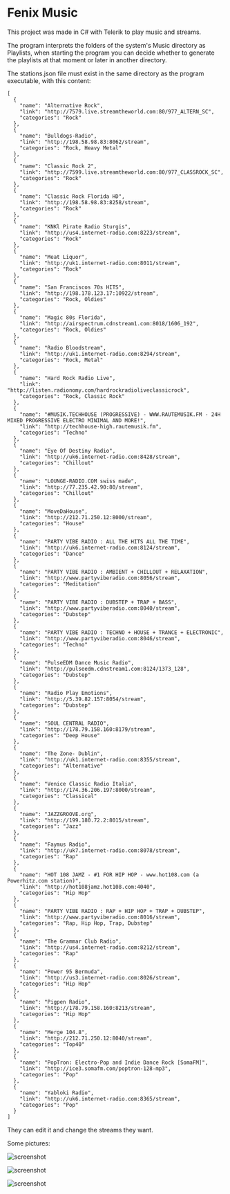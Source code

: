 # Fenix Music

This project was made in C# with Telerik to play music and streams.

The program interprets the folders of the system's Music directory as Playlists, when starting the program you can decide whether to generate the playlists at that moment or later in another directory.

The stations.json file must exist in the same directory as the program executable, with this content: 

```
[
  {
    "name": "Alternative Rock",
    "link": "http://7579.live.streamtheworld.com:80/977_ALTERN_SC",
    "categories": "Rock"
  },
  {
    "name": "Bulldogs-Radio",
    "link": "http://198.58.98.83:8062/stream",
    "categories": "Rock, Heavy Metal"
  },
  {
    "name": "Classic Rock 2",
    "link": "http://7599.live.streamtheworld.com:80/977_CLASSROCK_SC",
    "categories": "Rock"
  },
  {
    "name": "Classic Rock Florida HD",
    "link": "http://198.58.98.83:8258/stream",
    "categories": "Rock"
  },
  {
    "name": "KNKl Pirate Radio Sturgis",
    "link": "http://us4.internet-radio.com:8223/stream",
    "categories": "Rock"
  },
  {
    "name": "Meat Liquor",
    "link": "http://uk1.internet-radio.com:8011/stream",
    "categories": "Rock"
  },
  {
    "name": "San Franciscos 70s HITS",
    "link": "http://198.178.123.17:10922/stream",
    "categories": "Rock, Oldies"
  },
  {
    "name": "Magic 80s Florida",
    "link": "http://airspectrum.cdnstream1.com:8018/1606_192",
    "categories": "Rock, Oldies"
  },
  {
    "name": "Radio Bloodstream",
    "link": "http://uk1.internet-radio.com:8294/stream",
    "categories": "Rock, Metal"
  },
  {
    "name": "Hard Rock Radio Live",
    "link": "http://listen.radionomy.com/hardrockradioliveclassicrock",
    "categories": "Rock, Classic Rock"
  },
  {
    "name": "#MUSIK.TECHHOUSE (PROGRESSIVE) - WWW.RAUTEMUSIK.FM - 24H MIXED PROGRESSIVE ELECTRO MINIMAL AND MORE!",
    "link": "http://techhouse-high.rautemusik.fm",
    "categories": "Techno"
  },
  {
    "name": "Eye Of Destiny Radio",
    "link": "http://uk6.internet-radio.com:8428/stream",
    "categories": "Chillout"
  },
  {
    "name": "LOUNGE-RADIO.COM swiss made",
    "link": "http://77.235.42.90:80/stream",
    "categories": "Chillout"
  },
  {
    "name": "MoveDaHouse",
    "link": "http://212.71.250.12:8000/stream",
    "categories": "House"
  },
  {
    "name": "PARTY VIBE RADIO : ALL THE HITS ALL THE TIME",
    "link": "http://uk6.internet-radio.com:8124/stream",
    "categories": "Dance"
  },
  {
    "name": "PARTY VIBE RADIO : AMBIENT + CHILLOUT + RELAXATION",
    "link": "http://www.partyviberadio.com:8056/stream",
    "categories": "Meditation"
  },
  {
    "name": "PARTY VIBE RADIO : DUBSTEP + TRAP + BASS",
    "link": "http://www.partyviberadio.com:8040/stream",
    "categories": "Dubstep"
  },
  {
    "name": "PARTY VIBE RADIO : TECHNO + HOUSE + TRANCE + ELECTRONIC",
    "link": "http://www.partyviberadio.com:8046/stream",
    "categories": "Techno"
  },
  {
    "name": "PulseEDM Dance Music Radio",
    "link": "http://pulseedm.cdnstream1.com:8124/1373_128",
    "categories": "Dubstep"
  },
  {
    "name": "Radio Play Emotions",
    "link": "http://5.39.82.157:8054/stream",
    "categories": "Dubstep"
  },
  {
    "name": "SOUL CENTRAL RADIO",
    "link": "http://178.79.158.160:8179/stream",
    "categories": "Deep House"
  },
  {
    "name": "The Zone- Dublin",
    "link": "http://uk1.internet-radio.com:8355/stream",
    "categories": "Alternative"
  },
  {
    "name": "Venice Classic Radio Italia",
    "link": "http://174.36.206.197:8000/stream",
    "categories": "Classical"
  },
  {
    "name": "JAZZGROOVE.org",
    "link": "http://199.180.72.2:8015/stream",
    "categories": "Jazz"
  },
  {
    "name": "Faymus Radio",
    "link": "http://uk7.internet-radio.com:8078/stream",
    "categories": "Rap"
  },
  {
    "name": "HOT 108 JAMZ - #1 FOR HIP HOP - www.hot108.com (a Powerhitz.com station)",
    "link": "http://hot108jamz.hot108.com:4040",
    "categories": "Hip Hop"
  },
  {
    "name": "PARTY VIBE RADIO : RAP + HIP HOP + TRAP + DUBSTEP",
    "link": "http://www.partyviberadio.com:8016/stream",
    "categories": "Rap, Hip Hop, Trap, Dubstep"
  },
  {
    "name": "The Grammar Club Radio",
    "link": "http://us4.internet-radio.com:8212/stream",
    "categories": "Rap"
  },
  {
    "name": "Power 95 Bermuda",
    "link": "http://us3.internet-radio.com:8026/stream",
    "categories": "Hip Hop"
  },
  {
    "name": "Pigpen Radio",
    "link": "http://178.79.158.160:8213/stream",
    "categories": "Hip Hop"
  },
  {
    "name": "Merge 104.8",
    "link": "http://212.71.250.12:8040/stream",
    "categories": "Top40"
  },
  {
    "name": "PopTron: Electro-Pop and Indie Dance Rock [SomaFM]",
    "link": "http://ice3.somafm.com/poptron-128-mp3",
    "categories": "Pop"
  },
  {
    "name": "Yabloki Radio",
    "link": "http://uk6.internet-radio.com:8365/stream",
    "categories": "Pop"
  }
]
```

They can edit it and change the streams they want. 

Some pictures:

![screenshot](https://1.bp.blogspot.com/-Z0onnpoUAZM/YLvtPBPzrdI/AAAAAAAAB7A/SayJn2EgPMk5qMfcJ4-PdXGm5QkuNrmVwCLcBGAsYHQ/s877/fenixmusicc1.jpg)

![screenshot](https://1.bp.blogspot.com/-gQ51h9bTQMY/YLvtSQ-WycI/AAAAAAAAB7E/limK7g2Mb2EYixszOQ-h4U0zK2by5RoFQCLcBGAsYHQ/s877/fenixmusicc2.jpg)

![screenshot](https://1.bp.blogspot.com/-1DvH1xSvMgw/YLvtXkw_ESI/AAAAAAAAB7I/WHrrFkRh6u0h-BWmKnWbl0OEQz9cFqCJQCLcBGAsYHQ/s877/fenixmusicc3.jpg)

